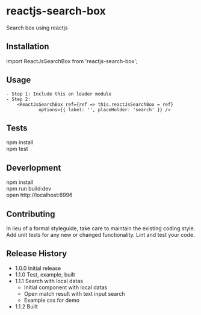 # reactjs-search-box
Search box using reactjs

## Installation

import ReactJsSearchBox from 'reactjs-search-box';

## Usage

    - Step 1: Include this on loader module 
    - Step 2: 
        <ReactJsSearchBox ref={ref => this.reactJsSearchBox = ref}
                options={{ label: '', placeHolder: 'search' }} />

## Tests

  npm install <br />
  npm test

## Deverlopment

  npm install <br />
  npm run build:dev <br />
  open http://localhost:6996

## Contributing

In lieu of a formal styleguide, take care to maintain the existing coding style. <br />
Add unit tests for any new or changed functionality. Lint and test your code.

## Release History

* 1.0.0 Initial release
* 1.1.0 Test, example, built
* 1.1.1 Search with local datas 
  - Initial component with local datas
  - Open match result with text input search
  - Example css for demo
* 1.1.2 Built

<!-- # [DEMO](https://cdn.rawgit.com/lequangphuong/reactjs-search-box/9ee1c807/dist/index.html)  -->
